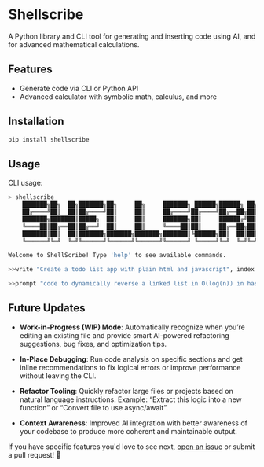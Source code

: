 # Shellscribe

A Python library and CLI tool for generating and inserting code using AI, and for advanced mathematical calculations.

## Features

- Generate code via CLI or Python API
- Advanced calculator with symbolic math, calculus, and more

## Installation

```bash
pip install shellscribe
```

## Usage

CLI usage:

```bash
> shellscribe
    ███████╗██╗  ██╗███████╗██╗     ██╗     ███████╗ ██████╗██████╗ ██╗██████╗ ███████╗
    ██╔════╝██║  ██║██╔════╝██║     ██║     ██╔════╝██╔════╝██╔══██╗██║██╔══██╗██╔════╝
    ███████╗███████║█████╗  ██║     ██║     ███████╗██║     ██████╔╝██║██████╔╝█████╗
    ╚════██║██╔══██║██╔══╝  ██║     ██║     ╚════██║██║     ██╔══██╗██║██╔══██╗██╔══╝
    ███████║██║  ██║███████╗███████╗███████╗███████║╚██████╗██║  ██║██║██████╔╝███████╗
    ╚══════╝╚═╝  ╚═╝╚══════╝╚══════╝╚══════╝╚══════╝ ╚═════╝╚═╝  ╚═╝╚═╝╚═════╝ ╚══════╝

Welcome to ShellScribe! Type 'help' to see available commands.
```

```bash
>>write "Create a todo list app with plain html and javascript", index.html
```
```bash
>>prompt "code to dynamically reverse a linked list in O(log(n)) in haskell"
```

## Future Updates

- **Work-in-Progress (WIP) Mode**: Automatically recognize when you’re editing an existing file and provide smart AI-powered refactoring suggestions, bug fixes, and optimization tips.
  
- **In-Place Debugging**: Run code analysis on specific sections and get inline recommendations to fix logical errors or improve performance without leaving the CLI.

- **Refactor Tooling**: Quickly refactor large files or projects based on natural language instructions. Example: “Extract this logic into a new function” or “Convert file to use async/await”.

- **Context Awareness**: Improved AI integration with better awareness of your codebase to produce more coherent and maintainable output.

If you have specific features you'd love to see next, [open an issue](#) or submit a pull request! 🚀


